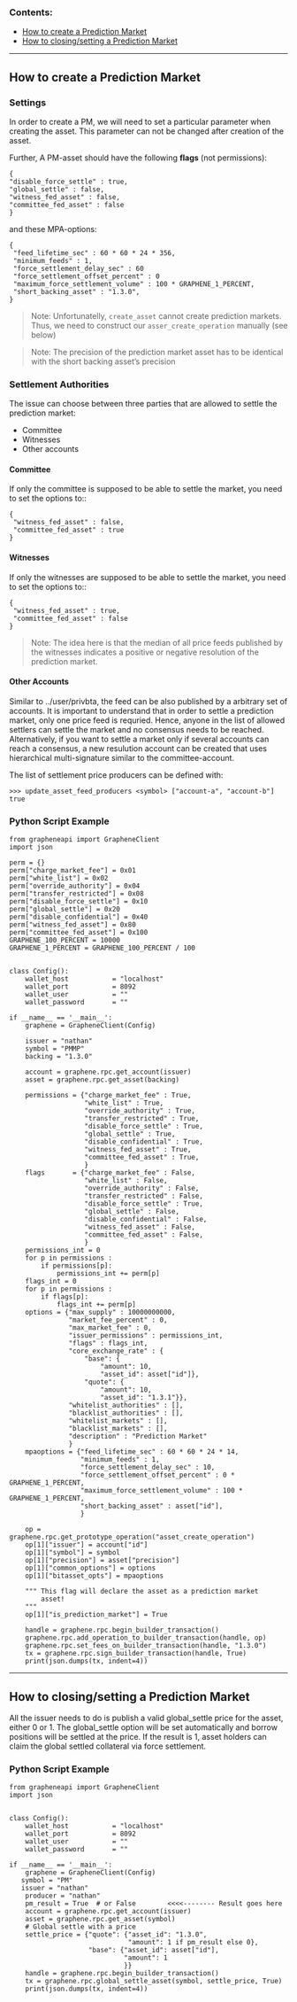 ### Contents:

- [How to create a Prediction Market](/developers/7_tutorials/03_assets_PM.md#how-to-create-a-prediction-market)
- [How to closing/setting a Prediction Market](/developers/7_tutorials/03_assets_PM.md#how-to-closingsetting-a-prediction-market
)

***

## How to create a Prediction Market

### Settings

In order to create a PM, we will need to set a particular parameter when creating the asset. This parameter can not be changed after creation of the asset.

Further, A PM-asset should have the following **flags** (not permissions):

    {
    "disable_force_settle" : true,
    "global_settle" : false,
    "witness_fed_asset" : false,
    "committee_fed_asset" : false
    }

and these MPA-options:

    {
     "feed_lifetime_sec" : 60 * 60 * 24 * 356,
     "minimum_feeds" : 1,
     "force_settlement_delay_sec" : 60
     "force_settlement_offset_percent" : 0
     "maximum_force_settlement_volume" : 100 * GRAPHENE_1_PERCENT,
     "short_backing_asset" : "1.3.0",
    }

> Note: Unfortunatelly, `create_asset` cannot create prediction markets. Thus, we need to construct our `asser_create_operation` manually (see below)

> Note: The precision of the prediction market asset has to be identical with the short backing asset’s precision 

### Settlement Authorities

The issue can choose between three parties that are allowed to settle the prediction market:

- Committee
- Witnesses
- Other accounts

#### Committee

If only the committee is supposed to be able to settle the market, you need to set the options to::

    {
     "witness_fed_asset" : false,
     "committee_fed_asset" : true
    }

#### Witnesses

If only the witnesses are supposed to be able to settle the market, you need to set the options to::

    {
     "witness_fed_asset" : true,
     "committee_fed_asset" : false
    }

> Note: The idea here is that the median of all price feeds published by the witnesses indicates a positive or negative resolution of the prediction market.


#### Other Accounts

Similar to ../user/privbta, the feed can be also published by a arbitrary set of accounts. It is important to understand that in order to settle a prediction market, only one price feed is requried. Hence, anyone in the list of allowed settlers can settle the market and no consensus needs to be reached. Alternatively, if you want to settle a market only if several accounts can reach a consensus, a new resulution account can be created that uses hierarchical multi-signature similar to the committee-account.

The list of settlement price producers can be defined with:

    >>> update_asset_feed_producers <symbol> ["account-a", "account-b"] true

### Python Script Example


    from grapheneapi import GrapheneClient
    import json

    perm = {}
    perm["charge_market_fee"] = 0x01
    perm["white_list"] = 0x02
    perm["override_authority"] = 0x04
    perm["transfer_restricted"] = 0x08
    perm["disable_force_settle"] = 0x10
    perm["global_settle"] = 0x20
    perm["disable_confidential"] = 0x40
    perm["witness_fed_asset"] = 0x80
    perm["committee_fed_asset"] = 0x100
    GRAPHENE_100_PERCENT = 10000
    GRAPHENE_1_PERCENT = GRAPHENE_100_PERCENT / 100


    class Config():
        wallet_host           = "localhost"
        wallet_port           = 8092
        wallet_user           = ""
        wallet_password       = ""

    if __name__ == '__main__':
        graphene = GrapheneClient(Config)

        issuer = "nathan"
        symbol = "PMMP"
        backing = "1.3.0"

        account = graphene.rpc.get_account(issuer)
        asset = graphene.rpc.get_asset(backing)

        permissions = {"charge_market_fee" : True,
                       "white_list" : True,
                       "override_authority" : True,
                       "transfer_restricted" : True,
                       "disable_force_settle" : True,
                       "global_settle" : True,
                       "disable_confidential" : True,
                       "witness_fed_asset" : True,
                       "committee_fed_asset" : True,
                       }
        flags       = {"charge_market_fee" : False,
                       "white_list" : False,
                       "override_authority" : False,
                       "transfer_restricted" : False,
                       "disable_force_settle" : True,
                       "global_settle" : False,
                       "disable_confidential" : False,
                       "witness_fed_asset" : False,
                       "committee_fed_asset" : False,
                       }
        permissions_int = 0
        for p in permissions :
            if permissions[p]:
                permissions_int += perm[p]
        flags_int = 0
        for p in permissions :
            if flags[p]:
                flags_int += perm[p]
        options = {"max_supply" : 10000000000,
                   "market_fee_percent" : 0,
                   "max_market_fee" : 0,
                   "issuer_permissions" : permissions_int,
                   "flags" : flags_int,
                   "core_exchange_rate" : {
                       "base": {
                           "amount": 10,
                           "asset_id": asset["id"]},
                       "quote": {
                           "amount": 10,
                           "asset_id": "1.3.1"}},
                   "whitelist_authorities" : [],
                   "blacklist_authorities" : [],
                   "whitelist_markets" : [],
                   "blacklist_markets" : [],
                   "description" : "Prediction Market"
                   }
        mpaoptions = {"feed_lifetime_sec" : 60 * 60 * 24 * 14,
                      "minimum_feeds" : 1,
                      "force_settlement_delay_sec" : 10,
                      "force_settlement_offset_percent" : 0 * GRAPHENE_1_PERCENT,
                      "maximum_force_settlement_volume" : 100 * GRAPHENE_1_PERCENT,
                      "short_backing_asset" : asset["id"],
                      }
        
        op = graphene.rpc.get_prototype_operation("asset_create_operation")
        op[1]["issuer"] = account["id"]
        op[1]["symbol"] = symbol
        op[1]["precision"] = asset["precision"]
        op[1]["common_options"] = options
        op[1]["bitasset_opts"] = mpaoptions

        """ This flag will declare the asset as a prediction market
            asset!
        """
        op[1]["is_prediction_market"] = True

        handle = graphene.rpc.begin_builder_transaction()
        graphene.rpc.add_operation_to_builder_transaction(handle, op)
        graphene.rpc.set_fees_on_builder_transaction(handle, "1.3.0")
        tx = graphene.rpc.sign_builder_transaction(handle, True)
        print(json.dumps(tx, indent=4))

 ***

## How to closing/setting a Prediction Market

All the issuer needs to do is publish a valid global_settle price for the asset, either 0 or 1. The global_settle option will be set automatically and borrow positions will be settled at the price. If the result is 1, asset holders can claim the global settled collateral via force settlement.

### Python Script Example

    from grapheneapi import GrapheneClient
    import json


    class Config():
        wallet_host           = "localhost"
        wallet_port           = 8092
        wallet_user           = ""
        wallet_password       = ""

    if __name__ == '__main__':
        graphene = GrapheneClient(Config)
       symbol = "PM"
       issuer = "nathan"
        producer = "nathan"
        pm_result = True  # or False        <<<<-------- Result goes here
        account = graphene.rpc.get_account(issuer)
        asset = graphene.rpc.get_asset(symbol)
        # Global settle with a price
        settle_price = {"quote": {"asset_id": "1.3.0",
                                  "amount": 1 if pm_result else 0},
                        "base": {"asset_id": asset["id"],
                                 "amount": 1
                                 }}
        handle = graphene.rpc.begin_builder_transaction()
        tx = graphene.rpc.global_settle_asset(symbol, settle_price, True)
        print(json.dumps(tx, indent=4))
